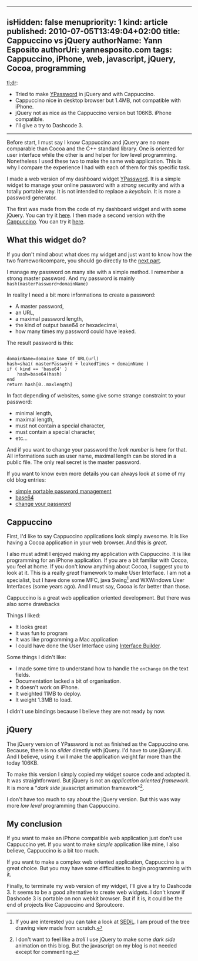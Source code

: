 -----
isHidden:       false
menupriority:   1
kind:           article
published: 2010-07-05T13:49:04+02:00
title: Cappuccino vs jQuery
authorName: Yann Esposito
authorUri: yannesposito.com
tags: Cappuccino, iPhone, web, javascript, jQuery, Cocoa, programming
-----

<div class="intro">

<abbr class="sc" title="Too long; didn't read">tl;dr</abbr>:

* Tried to make [YPassword](http://yannesposito.com/Softwares/YPassword.html) in jQuery and with Cappuccino.
* Cappuccino nice in desktop browser but 1.4MB, not compatible with iPhone.
* jQuery not as nice as the Cappuccino version but 106KB. iPhone compatible.
* I'll give a try to Dashcode 3.

</div>

---

<div class="intro">

Before start, I must say I know Cappuccino and jQuery are no more comparable than Cocoa and the C++ standard library. One is oriented for user interface while the other is and helper for low level programming.
Nonetheless I used these two to make the same web application. This is why I compare the experience I had with each of them for this specific task.

</div>

I made a web version of my dashboard widget [YPassword](http://yannesposito.com/Softwares/YPassword.html).
It is a simple widget to manage your online password with a *strong* security and with a totally portable way. It is not intended to replace a *keychain*.
It is more a password generator.

The first was made from the code of my dashboard widget and with some jQuery.
You can try it [here](http://yannesposito.com/YPassword.old).
I then made a second version with the [Cappuccino](http://cappuccino.org). You can try it [here](http://yannesposito.com/YPassword).

## What this widget do?

<div class="intro">

If you don't mind about what does my widget and just want to know how the two frameworkcompare, you should go
directly to the [next part](#cappuccino).

</div>

I manage my password on many site with a simple method. 
I remember a strong master password. And my password is mainly
<code class="ruby">hash(masterPassword+domainName)</code>

In reality I need a bit more informations to create a password:

* A master password,
* an URL,
* a maximal password length,
* the kind of output base64 or hexadecimal,
* how many times my password could have leaked.

The result password is this:

<code class="ruby">
domainName=domaine_Name_Of_URL(url)
hash=sha1( masterPassword + leakedTimes + domainName )
if ( kind == 'base64' )
    hash=base64(hash)
end
return hash[0..maxlength]
</code>

In fact depending of websites, some give some strange constraint to your password: 

* minimal length, 
* maximal length,
* must not contain a special character, 
* must contain a special character, 
* etc...

And if you want to change your password the *leak number* is here for that.
All informations such as user name, maximal length can be stored in a public file. The only real secret is the master password.

If you want to know even more details you can always look at some of my old blog entries: 

* [simple portable password management](http://yannesposito.com/YBlog/Computer/Entr%C3%A9es/2008/7/30_Easy%2C_secure_and_portable_password_management_system.html)
* [base64](http://yannesposito.com/YBlog/Computer/Entrées/2009/3/15_Shorter_Password_with_the_same_efficiency.html)
* [change your password](http://yannesposito.com/YBlog/Computer/Entr%C3%A9es/2009/4/11_Be_able_to_change_your_password.html)

## Cappuccino

First, I'd like to say Cappuccino applications look simply awesome. 
It is like having a Cocoa application in your web browser. 
And this is *great*.

I also must admit I enjoyed making my application with Cappuccino. 
It is like programming for an iPhone application. 
If you are a bit familiar with Cocoa, you feel at home. 
If you don't know anything about Cocoa, I suggest you to look at it. 
This is a really _great_ framework to make User Interface.
I am not a specialist, but I have done some MFC, java Swing[^1] and WXWindows User Interfaces (some years ago).
And I must say, Cocoa is far better than those.

[^1]: If you are interested you can take a look at [SEDiL](http://labh-curien.univ-st-etienne.fr/informatique/SEDiL/). I am proud of the tree drawing view made from scratch.

Cappuccino is a great web application oriented development.
But there was also some drawbacks

Things I liked:

* It looks great
* It was fun to program
* It was like programming a Mac application
* I could have done the User Interface using [Interface Builder](http://developer.apple.com/technologies/tools/xcode.html).

Some things I didn't like:

* I made some time to understand how to handle the `onChange` on the text fields.
* Documentation lacked a bit of organisation.
* It doesn't work on iPhone.
* It weighted 11MB to deploy.
* It weight 1.3MB to load.

I didn't use bindings because I believe they are not ready by now.

## jQuery

The jQuery version of YPassword is not as finished as the Cappuccino one. Because, there is no *slider* directly with jQuery. I'd have to use jQueryUI. And I believe, using it will make the application weight far more than the today 106KB.

To make this version I simply copied my widget source code and adapted it. It was straightforward. But jQuery is not an *application oriented framework*. It is more a "*dark side* javascript animation framework"[^2].

[^2]: I don't want to feel like a *troll* I use jQuery to make some *dark side* animation on this blog. But the javascript on my blog is not needed except for commenting.

I don't have too much to say about the jQuery version. But this was way more *low level* programming than Cappuccino.

## My conclusion

If you want to make an iPhone compatible web application just don't use Cappuccino yet.
If you want to make *simple* application like mine, I also believe, Cappuccino is a bit too much.

If you want to make a complex web oriented application, Cappuccino is a great choice. 
But you may have some difficulties to begin programming with it.

Finally, to terminate my web version of my widget, I'll give a try to Dashcode 3. 
It seems to be a good alternative to create web widgets.
I don't know if Dashcode 3 is portable on non webkit browser.
But if it is, it could be the end of projects like Cappuccino and Sproutcore.
